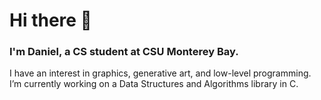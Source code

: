 # Hi there 👋

### I'm Daniel, a CS student at CSU Monterey Bay.
I have an interest in graphics, generative art, and low-level programming.\
I’m currently working on a Data Structures and Algorithms library in C. 

